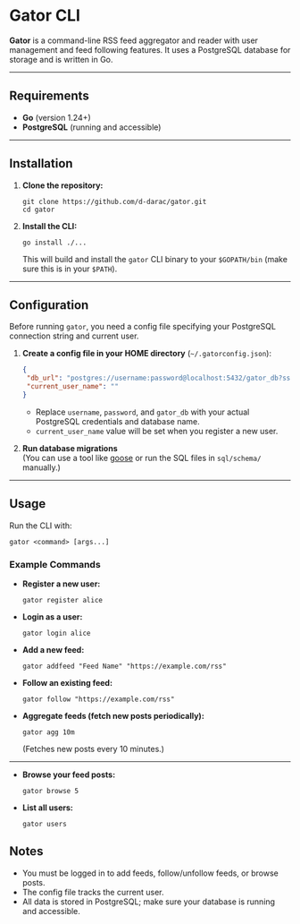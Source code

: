 # Gator CLI

**Gator** is a command-line RSS feed aggregator and reader with user management and feed following features. It uses a PostgreSQL database for storage and is written in Go.

---

## Requirements

- **Go** (version 1.24+)
- **PostgreSQL** (running and accessible)

---

## Installation

1. **Clone the repository:**

   ```
   git clone https://github.com/d-darac/gator.git
   cd gator
   ```

2. **Install the CLI:**

   ```
   go install ./...
   ```

   This will build and install the `gator` CLI binary to your `$GOPATH/bin` (make sure this is in your `$PATH`).

---

## Configuration

Before running `gator`, you need a config file specifying your PostgreSQL connection string and current user.

1. **Create a config file in your HOME directory** (`~/.gatorconfig.json`):

   ```json
   {
    "db_url": "postgres://username:password@localhost:5432/gator_db?sslmode=disable",
    "current_user_name": ""
   }
   ```

   - Replace `username`, `password`, and `gator_db` with your actual PostgreSQL credentials and database name.
   - `current_user_name` value will be set when you register a new user.

2. **Run database migrations**  
   (You can use a tool like [goose](https://github.com/pressly/goose) or run the SQL files in `sql/schema/` manually.)

---

## Usage

Run the CLI with:

```
gator <command> [args...]
```

### Example Commands

- **Register a new user:**

  ```
  gator register alice
  ```

- **Login as a user:**

  ```
  gator login alice
  ```

- **Add a new feed:**

  ```
  gator addfeed "Feed Name" "https://example.com/rss"
  ```

- **Follow an existing feed:**

  ```
  gator follow "https://example.com/rss"
  ```

- **Aggregate feeds (fetch new posts periodically):**

  ```
  gator agg 10m
  ```

  (Fetches new posts every 10 minutes.)

---

- **Browse your feed posts:**

  ```
  gator browse 5
  ```

- **List all users:**

  ```
  gator users
  ```

## Notes

- You must be logged in to add feeds, follow/unfollow feeds, or browse posts.
- The config file tracks the current user.
- All data is stored in PostgreSQL; make sure your database is running and accessible.
